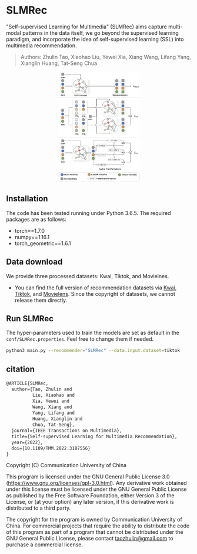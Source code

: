 # SLMRec

"Self-supervised Learning for Multimedia" (SLMRec) aims capture multi-modal patterns in the data itself, we go beyond the supervised learning paradigm, and incorporate the idea of self-supervised learning (SSL) into multimedia recommendation.

> Authors: Zhulin Tao, Xiaohao Liu, Yewei Xia, Xiang Wang, Lifang Yang, Xianglin Huang, Tat-Seng Chua

<p align="center">
<img height=300 src="./figures/framework.png" alt="SLMRec" />
</p>

## Installation
The code has been tested running under Python 3.6.5. The required packages are as follows:
* torch==1.7.0
* numpy==1.16.1
* torch_geometric==1.6.1

## Data download
We provide three processed datasets: Kwai, Tiktok, and Movielnes.  
- You can find the full version of recommendation datasets via [Kwai](https://www.kuaishou.com/activity/uimc), [Tiktok](http://ai-lab-challenge.bytedance.com/tce/vc/), and [Movielens](https://grouplens.org/datasets/movielens/).
Since the copyright of datasets, we cannot release them directly. 

## Run SLMRec
The hyper-parameters used to train the models are set as default in the `conf/SLMRec.properties`. Feel free to change them if needed.

```sh
python3 main.py --recommender="SLMRec" --data.input.dataset=tiktok
```

## citation

```
@ARTICLE{SLMRec,  
  author={Tao, Zhulin and 
          Liu, Xiaohao and 
          Xia, Yewei and 
          Wang, Xiang and 
          Yang, Lifang and 
          Huang, Xianglin and 
          Chua, Tat-Seng},  
  journal={IEEE Transactions on Multimedia},   
  title={Self-supervised Learning for Multimedia Recommendation},   
  year={2022},  
  doi={10.1109/TMM.2022.3187556}
}
```

Copyright (C) Communication University of China

This program is licensed under the GNU General Public License 3.0 (https://www.gnu.org/licenses/gpl-3.0.html). Any derivative work obtained under this license must be licensed under the GNU General Public License as published by the Free Software Foundation, either Version 3 of the License, or (at your option) any later version, if this derivative work is distributed to a third party.

The copyright for the program is owned by Communication University of China. For commercial projects that require the ability to distribute the code of this program as part of a program that cannot be distributed under the GNU General Public License, please contact taozhulin@gmail.com to purchase a commercial license.

